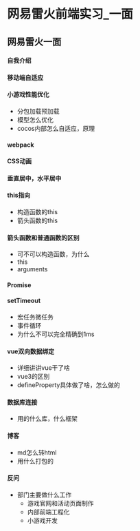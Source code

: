 # 网易雷火前端实习_一面


## 网易雷火一面

#### 自我介绍

#### 移动端自适应

#### 小游戏性能优化

- 分包加载预加载
- 模型怎么优化
- cocos内部怎么自适应，原理

#### webpack

#### CSS动画

#### 垂直居中，水平居中

#### this指向

- 构造函数的this
- 箭头函数的this

#### 箭头函数和普通函数的区别

- 可不可以构造函数，为什么
- this
- arguments

#### Promise

#### setTimeout

- 宏任务微任务
- 事件循环
- 为什么不可以完全精确到1ms

#### vue双向数据绑定

- 详细讲讲vue干了啥
- vue3的区别
- defineProperty具体做了啥，怎么做的

#### 数据库连接

- 用的什么库，什么框架

#### 博客

- md怎么转html
- 用什么打包的

#### 反问

- 部门主要做什么工作
  - 游戏官网和活动页面制作
  - 内部前端工程化
  - 小游戏开发



#### 
